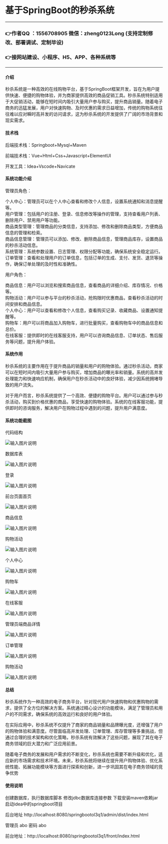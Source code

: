 # 基于SpringBoot的秒杀系统

---
### 👉作者QQ ：1556708905 微信：zheng0123Long (支持定制修改、部署调试、定制毕设)

### 👉接网站建设、小程序、H5、APP、各种系统等

---

#### 介绍

秒杀系统是一种高效的在线购物平台，基于SpringBoot框架开发，旨在为用户提供快速、便捷的购物体验，并为商家提供高效的商品促销工具。秒杀系统特别适用于大促销活动，能够在短时间内吸引大量用户参与购买，提升商品销量。随着电子商务的迅猛发展，用户对快速购物、及时优惠的需求日益增加，传统的购物系统往往难以应对瞬时高并发的访问请求，这为秒杀系统的开发提供了广阔的市场背景和现实需求。

#### 技术栈

后端技术栈：Springboot+Mysql+Maven

前端技术栈：Vue+Html+Css+Javascript+ElementUI

开发工具：Idea+Vscode+Navicate

#### 系统功能介绍

管理员角色：

个人中心：管理员可以在个人中心查看和修改个人信息，设置系统通知和消息提醒等。  
用户管理：包括用户的注册、登录、信息修改等操作的管理，支持查看用户列表、删除用户、禁用用户等功能。  
商品类型管理：管理商品的分类信息，支持添加、修改和删除商品类型，方便商品信息的管理和检索。  
商品信息管理：管理员可以添加、修改、删除商品信息，管理商品库存，设置商品的秒杀活动信息。  
系统管理：系统参数设置、日志管理、权限分配等功能，确保系统安全稳定运行。    
订单管理：查看和处理用户的订单信息，包括订单的生成、支付、发货、退货等操作，确保订单处理的及时性和准确性。  

用户角色：

商品信息：用户可以浏览和搜索商品信息，查看商品的详细介绍、库存情况、价格等。  
购物活动：用户可以参与平台的秒杀活动，抢购限时优惠商品，查看秒杀活动的时间安排和商品信息。  
个人中心：用户可以查看和修改个人信息，查看购买记录、收藏商品、设置通知提醒等。  
购物车：用户可以将商品加入购物车，进行批量购买，查看购物车中的商品信息和总价。  
在线客服：提供即时的在线客服支持，用户可以咨询商品信息、订单状态、售后服务等问题，提升用户体验。  

#### 系统作用

秒杀系统的主要作用在于提升商品的销量和用户的购物体验。通过秒杀活动，商家可以在短时间内吸引大量用户参与购买，增加商品的曝光率和销量。系统的高并发处理能力和快速响应机制，确保用户在秒杀活动中的良好体验，减少因系统拥堵导致的用户流失。

对于用户而言，秒杀系统提供了一个高效、便捷的购物平台。用户可以通过参与秒杀活动，购买到价格优惠的商品，享受快速的购物体验。系统的在线客服功能，提供即时的咨询服务，解决用户在购物过程中遇到的问题，提升用户满意度。

#### 系统功能截图

代码结构

![输入图片说明](images/744158a748f2e540d738e450b84d840.png)

数据库表

![输入图片说明](images/ee7544ec98551daf2842add47d6b950.png)

登录

![输入图片说明](images/acf06e296e488913c7faa35ff00d616.png)

前台页面首页

![输入图片说明](images/93d4eb27060634c1d3e9fd2a65b8842.png)

商品信息

![输入图片说明](images/095396b9087664b2ab64bfcac9e0212.png)

购物活动

![输入图片说明](images/06a4dd786527e14021289fecad4a491.png)

个人中心

![输入图片说明](images/fdcba2a8487f09e406042bb08089c23.png)

购物车

![输入图片说明](images/d2602c298d8b9cb63b1d9ba83bdd249.png)

在线客服

![输入图片说明](images/21f90bf33190ebc59ef078215845096.png)

管理员端商品详情

![输入图片说明](images/7fe35f20b5191e8c269797ee1dd27b7.png)

订单管理

![输入图片说明](images/04d17a889e27e567f18249a8199adf6.png)

购物活动

![输入图片说明](images/3d8ec48e9f5db007929d71e2a4b9607.png)

#### 总结

秒杀系统作为一种高效的电子商务平台，针对现代用户快速购物和优惠购物的需求，提供了全方位的解决方案。系统通过精心设计的功能模块，满足了管理员和用户的不同需求，确保系统的高效运行和良好的用户体验。

在实际应用中，秒杀系统不仅提升了商家的商品销量和品牌曝光度，还增强了用户的购物体验和满意度。尽管面临高并发处理、订单管理、库存管理等多重挑战，但通过合理的技术架构和优化策略，秒杀系统有效解决了这些问题，展现了其在电子商务领域的巨大潜力和广泛应用前景。

随着电子商务的发展和用户需求的不断变化，秒杀系统也需要不断升级和优化，适应新的市场需求和技术环境。未来，秒杀系统将继续在提升用户购物体验、优化系统性能、拓展功能模块等方面进行探索和创新，进一步巩固其在电子商务领域的竞争优势

#### 使用说明

创建数据库，执行数据库脚本 修改jdbc数据库连接参数 下载安装maven依赖jar 启动idea中的springboot项目

后台地址
http://localhost:8080/springbootol3q1/admin/dist/index.html

管理员  abo 密码 abo


前台地址：http://localhost:8080/springbootol3q1/front/index.html